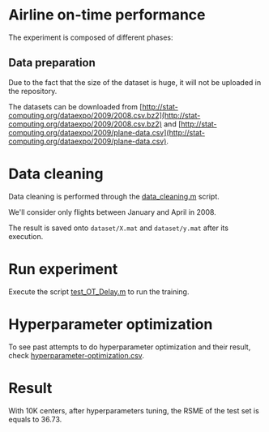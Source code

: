 # Airline on-time performance

The experiment is composed of different phases:

## Data preparation

Due to the fact that the size of the dataset is huge, it will not be uploaded in the repository.

The datasets can be downloaded from [http://stat-computing.org/dataexpo/2009/2008.csv.bz2](http://stat-computing.org/dataexpo/2009/2008.csv.bz2) and [http://stat-computing.org/dataexpo/2009/plane-data.csv](http://stat-computing.org/dataexpo/2009/plane-data.csv).

# Data cleaning

Data cleaning is performed through the [data_cleaning.m](data_cleaning.m) script.

We'll consider only flights between January and April in 2008.

The result is saved onto `dataset/X.mat` and `dataset/y.mat` after its execution.

# Run experiment

Execute the script [test_OT_Delay.m](ttest_OT_Delay.m) to run the training.

# Hyperparameter optimization

To see past attempts to do hyperparameter optimization and their result, check [hyperparameter-optimization.csv](hyperparameter-optimization.csv). 

# Result
With 10K centers, after hyperparameters tuning, the RSME of the test set is equals to 36.73.